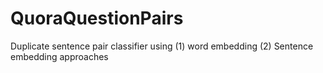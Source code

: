 # QuoraQuestionPairs
Duplicate sentence pair classifier using (1) word embedding (2) Sentence embedding approaches
